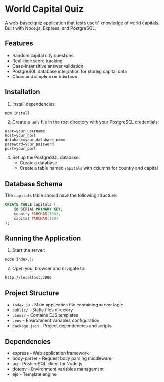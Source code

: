 # World Capital Quiz

A web-based quiz application that tests users' knowledge of world capitals. Built with Node.js, Express, and PostgreSQL.

## Features

- Random capital city questions
- Real-time score tracking
- Case-insensitive answer validation
- PostgreSQL database integration for storing capital data
- Clean and simple user interface

## Installation

1. Install dependencies:
```bash
npm install
```

2. Create a `.env` file in the root directory with your PostgreSQL credentials:
```
user=your_username
host=your_host
database=your_database_name
password=your_password
port=your_port
```

4. Set up the PostgreSQL database:
   - Create a database
   - Create a table named `capitals` with columns for country and capital

## Database Schema

The `capitals` table should have the following structure:
```sql
CREATE TABLE capitals (
    id SERIAL PRIMARY KEY,
    country VARCHAR(100),
    capital VARCHAR(100)
);
```

## Running the Application

1. Start the server:
```bash
node index.js
```

2. Open your browser and navigate to:
```
http://localhost:3000
```

## Project Structure

- `index.js` - Main application file containing server logic
- `public/` - Static files directory
- `views/` - Contains EJS templates
- `.env` - Environment variables configuration
- `package.json` - Project dependencies and scripts

## Dependencies

- express - Web application framework
- body-parser - Request body parsing middleware
- pg - PostgreSQL client for Node.js
- dotenv - Environment variables management
- ejs - Template engine

